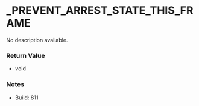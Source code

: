 # _PREVENT_ARREST_STATE_THIS_FRAME

No description available.

### Return Value
* void

### Notes
* Build: 811

